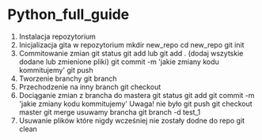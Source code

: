 # Python_full_guide

1. Instalacja repozytorium
2. Inicjalizacja gita w repozytorium
mkdir new_repo
cd new_repo
git init
3. Commitowanie zmian
git status
git add <file> lub git add . (dodaj wszytskie dodane lub zmienione pliki)
git commit -m 'jakie zmiany kodu kommitujemy'
git push
4. Tworzenie branchy
git branch <nazwa brancha>
5. Przechodzenie na inny branch
git checkout <nazwa brancha>
6. Dociąganie zmian z brancha do mastera
git status
git add <file>
git commit -m 'jakie zmiany kodu kommitujemy'
Uwaga! nie było git push
git checkout master
git merge <nazwa brancha>
usuwamy brancha
git branch -d test_1
7. Usuwanie plików które nigdy wcześniej nie zostały dodne do repo
git clean
